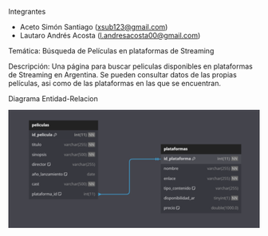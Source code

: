 Integrantes
- Aceto Simón Santiago (xsub123@gmail.com)
- Lautaro Andrés Acosta (l.andresacosta00@gmail.com)

Temática:
Búsqueda de Películas en plataformas de Streaming

Descripción:
Una página para buscar peliculas disponibles en plataformas de Streaming en Argentina.
Se pueden consultar datos de las propias películas, asi como de las plataformas en las que se encuentran.


Diagrama Entidad-Relacion

![](images/der.png)
